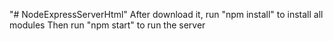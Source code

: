 "# NodeExpressServerHtml" 
After download it, run "npm install" to install all modules
Then run "npm start" to run the server
